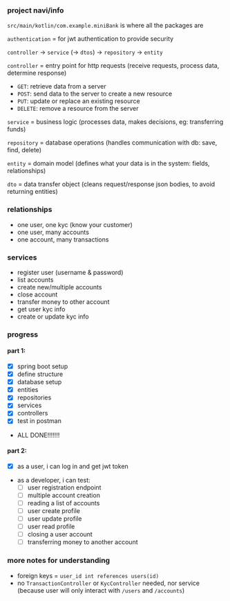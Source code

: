 ### project navi/info

`src/main/kotlin/com.example.miniBank` is where all the packages are

`authentication` = for jwt authentication to provide security

`controller` → `service` (→ `dtos`) → `repository` → `entity`

`controller` = entry point for http requests (receive requests, process data, determine response)
- `GET`: retrieve data from a server
- `POST`: send data to the server to create a new resource
- `PUT`: update or replace an existing resource
- `DELETE`: remove a resource from the server

`service` = business logic (processes data, makes decisions, eg: transferring funds)

`repository` = database operations (handles communication with db: save, find, delete)

`entity` = domain model (defines what your data is in the system: fields, relationships)

`dto` = data transfer object (cleans request/response json bodies, to avoid returning entities)

### relationships
- one user, one kyc (know your customer)
- one user, many accounts
- one account, many transactions

### services
- register user (username & password)
- list accounts
- create new/multiple accounts
- close account
- transfer money to other account
- get user kyc info
- create or update kyc info

### progress
#### part 1:
- [x] spring boot setup
- [x] define structure
- [x] database setup
- [x] entities
- [x] repositories
- [x] services
- [x] controllers
- [x] test in postman
- ALL DONE!!!!!!!

#### part 2:
- [x] as a user, i can log in and get jwt token
- as a developer, i can test:
  - [ ] user registration endpoint
  - [ ] multiple account creation
  - [ ] reading a list of accounts
  - [ ] user create profile
  - [ ] user update profile
  - [ ] user read profile
  - [ ] closing a user account
  - [ ] transferring money to another account

### more notes for understanding

- foreign keys = `user_id int references users(id)`
- no `TransactionController` or `KycController` needed, nor service (because user will only interact with `/users` and `/accounts`)